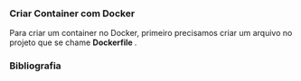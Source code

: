 <h3>Criar Container com Docker</h3>
Para criar um container no Docker, primeiro precisamos criar um arquivo no projeto que se chame <b> Dockerfile </b>.

<h3>Bibliografia </h3>
